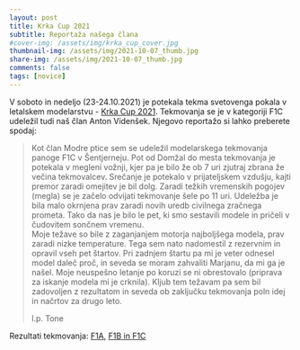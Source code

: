 ```yaml
---
layout: post
title: Krka Cup 2021
subtitle: Reportaža našega člana
#cover-img: /assets/img/krka_cup_cover.jpg
thumbnail-img: /assets/img/2021-10-07_thumb.jpg
share-img: /assets/img/2021-10-07_thumb.jpg
comments: false
tags: [novice]
---
```


V soboto in nedeljo (23-24.10.2021) je potekala tekma svetovenga pokala v letalskem modelarstvu - [Krka Cup 2021](https://modraptica.si/2021-10-07-Krka-Cup/). Tekmovanja se je v kategoriji F1C udeležil tudi naš član Anton Videnšek. Njegovo reportažo si lahko preberete spodaj:

>Kot član Modre ptice sem se udeležil modelarskega tekmovanja panoge F1C v Šentjerneju. Pot od Domžal do mesta tekmovanja je potekala v megleni vožnji, kjer pa je bilo že ob 7 uri zjutraj zbrana že večina tekmovalcev. Srečanje je potekalo v prijateljskem vzdušju, kajti premor zaradi omejitev je bil dolg. Zaradi težkih vremenskih pogojev (megla) se je začelo odvijati tekmovanje šele po 11 uri. Udeležba je bila malo okrnjena prav zaradi novih uredb civilnega zračnega prometa. Tako da nas je bilo le pet, ki smo sestavili modele in pričeli v čudovitem sončnem vremenu.\
>Moje težave so bile z zaganjanjem  motorja najboljšega modela, prav zaradi nizke temperature. Tega sem nato nadomestil z rezervnim in opravil vseh pet štartov. Pri zadnjem štartu pa mi je veter odnesel model daleč proč, in seveda se moram zahvaliti Marjanu, da mi ga je našel. Moje neuspešno letanje po koruzi se ni obrestovalo (priprava za iskanje modela mi je crknila). Kljub tem težavam pa sem bil zadovoljen z rezultatom in seveda ob zaključku tekmovanja poln idej in načrtov za drugo leto.
>
>l.p. Tone

Rezultati tekmovanja: [F1A](/assets/img/2021-10-25_rezultati_f1a.jpg), [F1B in F1C](/assets/img/2021-10-25_rezultati.pdf)